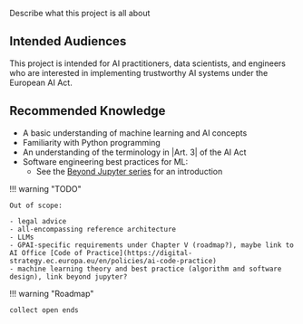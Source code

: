 Describe what this project is all about


## Intended Audiences

This project is intended for AI practitioners, data scientists, and engineers who are interested in implementing trustworthy AI systems under the European AI Act.

## Recommended Knowledge

-   A basic understanding of machine learning and AI concepts
-   Familiarity with Python programming
-   An understanding of the terminology in |Art. 3| of the AI Act
-   Software engineering best practices for ML:
    -   See the [Beyond Jupyter series](https://transferlab.ai/trainings/beyond-jupyter/) for an introduction

!!! warning "TODO"

    Out of scope:

    - legal advice
    - all-encompassing reference architecture
    - LLMs
    - GPAI-specific requirements under Chapter V (roadmap?), maybe link to AI Office [Code of Practice](https://digital-strategy.ec.europa.eu/en/policies/ai-code-practice)
    - machine learning theory and best practice (algorithm and software design), link beyond jupyter?


!!! warning "Roadmap"

    collect open ends
